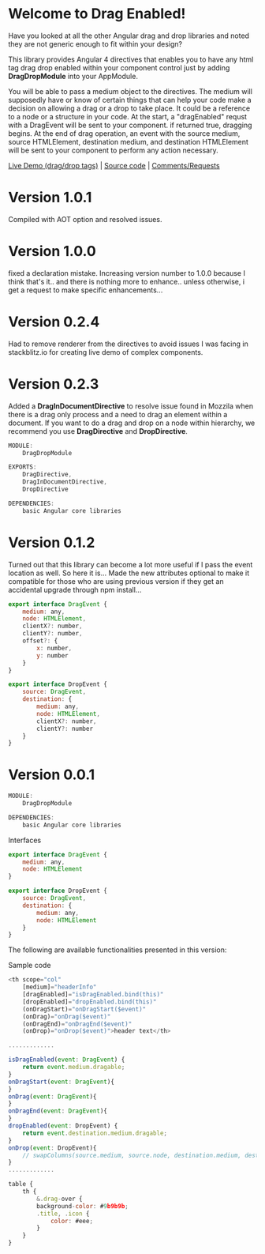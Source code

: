
# Welcome to Drag Enabled!
Have you looked at all the other Angular drag and drop libraries and noted they are not generic enough to fit within your design?

This library provides Angular 4 directives that enables you to have any html tag drag drop enabled within your component control just by adding **DragDropModule** into your AppModule.

You will be able to pass a medium object to the directives. The medium will supposedly have or know of certain things that can help your code make a decision on allowing a drag or a drop to take place. It could be a reference to a node or a structure in your code. At the start, a "dragEnabled" requst with a DragEvent will be sent to your component. if returned true, dragging begins. At the end of drag operation, an event with the source medium, source HTMLElement, destination medium, and destination HTMLElement will be sent to your component to perform any action necessary.

[Live Demo (drag/drop tags)](https://tagbox.stackblitz.io) | [Source code](https://github.com/msalehisedeh/drag-enabled) | [Comments/Requests](https://github.com/msalehisedeh/drag-enabled/issues)


# Version 1.0.1
Compiled with AOT option and resolved issues. 

# Version 1.0.0
fixed a declaration mistake. Increasing version number to 1.0.0 because I think that's it.. and there is nothing more to enhance.. unless otherwise, i get a request to make specific enhancements... 

# Version 0.2.4
Had to remove renderer from the directives to avoid issues I was facing in stackblitz.io for creating live demo of complex components. 

# Version 0.2.3

Added a **DragInDocumentDirective** to resolve issue found in Mozzila when there is a drag only process and a need to drag an element within a document. If you want to do a drag and drop on a node within hierarchy, we recommend you use **DragDirective** and **DropDirective**.

```javascript
MODULE:
	DragDropModule

EXPORTS:
	DragDirective,
	DragInDocumentDirective,
	DropDirective

DEPENDENCIES:
	basic Angular core libraries
```

# Version 0.1.2
Turned out that this library can become a lot more useful if I pass the event location as well. So here it is... Made the new attributes optional to make it compatible for those who are using previous version if they get an accidental upgrade through npm install...

```javascript
export interface DragEvent {
	medium: any,
	node: HTMLElement,
	clientX?: number,
	clientY?: number,
	offset?: {
		x: number,
		y: number
	}
}

export interface DropEvent {
	source: DragEvent,
	destination: {
		medium: any,
		node: HTMLElement,
		clientX?: number,
		clientY?: number
	}
}
```

# Version 0.0.1

```javascript
MODULE:
	DragDropModule

DEPENDENCIES:
	basic Angular core libraries
```

Interfaces

```javascript
export interface DragEvent {
	medium: any,
	node: HTMLElement
}

export interface DropEvent {
	source: DragEvent,
	destination: {
		medium: any,
		node: HTMLElement
	}
}
```

The following are available functionalities presented in this version:

Sample code

```javascript
<th scope="col"
	[medium]="headerInfo"
	[dragEnabled]="isDragEnabled.bind(this)"
	[dropEnabled]="dropEnabled.bind(this)"
	(onDragStart)="onDragStart($event)"
	(onDrag)="onDrag($event)"
	(onDragEnd)="onDragEnd($event)"
	(onDrop)="onDrop($event)">header text</th>

.............

isDragEnabled(event: DragEvent) {
	return event.medium.dragable;
}
onDragStart(event: DragEvent){
}
onDrag(event: DragEvent){
}
onDragEnd(event: DragEvent){
}
dropEnabled(event: DropEvent) {
	return event.destination.medium.dragable;
}
onDrop(event: DropEvent){
	// swapColumns(source.medium, source.node, destination.medium, destination.node);
}
.............

table {
	th {
		&.drag-over {
		background-color: #9b9b9b;
		.title, .icon {
			color: #eee;
		}
	}
}
```

